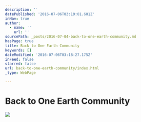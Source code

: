 ```yaml
---
description: ''
datePublished: '2016-07-06T03:19:01.601Z'
inNav: true
author:
  - name: ''
    url: ''
sourcePath: _posts/2016-07-04-back-to-one-earth-community.md
hasPage: true
title: Back to One Earth Community
keywords: []
dateModified: '2016-07-06T03:18:27.175Z'
inFeed: false
starred: false
url: back-to-one-earth-community/index.html
_type: WebPage

---
```

# Back to One Earth Community
![](https://the-grid-user-content.s3-us-west-2.amazonaws.com/abc71b4a-0b6b-426c-a229-7951fed7d806.png)